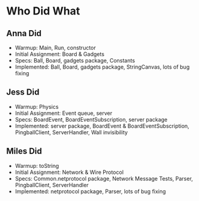# Who Did What

## Anna Did

* Warmup: Main, Run, constructor
* Initial Assignment: Board & Gadgets
* Specs: Ball, Board, gadgets package, Constants
* Implemented: Ball, Board, gadgets package, StringCanvas, lots of bug fixing

## Jess Did

* Warmup: Physics
* Initial Assignment: Event queue, server
* Specs: BoardEvent, BoardEventSubscription, server package
* Implemented: server package, BoardEvent & BoardEventSubscription, PingballClient, ServerHandler, Wall invisibility

## Miles Did

* Warmup: toString
* Initial Assignment: Network & Wire Protocol
* Specs: Common.netprotocol package, Network Message Tests, Parser, PingballClient, ServerHandler
* Implemented: netprotocol package, Parser, lots of bug fixing
